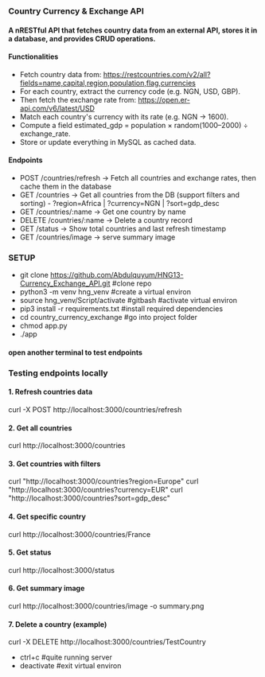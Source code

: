 ### Country Currency & Exchange API
#### A nRESTful API that fetches country data from an external API, stores it in a database, and provides CRUD operations.
#### Functionalities
- Fetch country data from: https://restcountries.com/v2/all?fields=name,capital,region,population,flag,currencies
- For each country, extract the currency code (e.g. NGN, USD, GBP).
- Then fetch the exchange rate from: https://open.er-api.com/v6/latest/USD
- Match each country's currency with its rate (e.g. NGN → 1600).
- Compute a field estimated_gdp = population × random(1000–2000) ÷ exchange_rate.
- Store or update everything in MySQL as cached data.
#### Endpoints
- POST /countries/refresh → Fetch all countries and exchange rates, then cache them in the database
- GET /countries → Get all countries from the DB (support filters and sorting) - ?region=Africa | ?currency=NGN | ?sort=gdp_desc
- GET /countries/:name → Get one country by name
- DELETE /countries/:name → Delete a country record
- GET /status → Show total countries and last refresh timestamp
- GET /countries/image → serve summary image

### SETUP
- git clone https://github.com/Abdulquyum/HNG13-Currency_Exchange_API.git #clone repo
- python3 -m venv hng_venv #create a virtual environ
- source hng_venv/Script/activate #gitbash #activate virtual environ
- pip3 install -r requirements.txt #install required dependencies
- cd country_currency_exchange #go into project folder
- chmod app.py
- ./app

#### open another terminal to test endpoints
### Testing endpoints locally
#### 1. Refresh countries data
curl -X POST http://localhost:3000/countries/refresh

#### 2. Get all countries
curl http://localhost:3000/countries

#### 3. Get countries with filters
curl "http://localhost:3000/countries?region=Europe"
curl "http://localhost:3000/countries?currency=EUR"
curl "http://localhost:3000/countries?sort=gdp_desc"

#### 4. Get specific country
curl http://localhost:3000/countries/France

#### 5. Get status
curl http://localhost:3000/status

#### 6. Get summary image
curl http://localhost:3000/countries/image -o summary.png

#### 7. Delete a country (example)
curl -X DELETE http://localhost:3000/countries/TestCountry

- ctrl+c #quite running server
- deactivate #exit virtual environ
